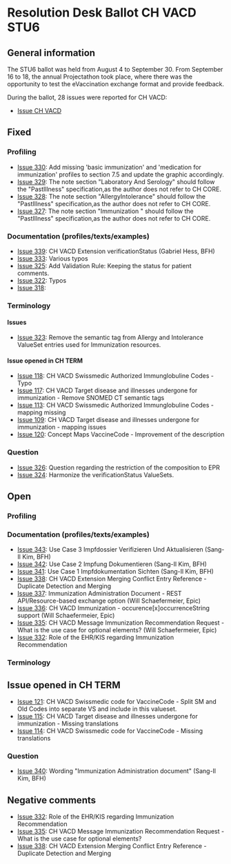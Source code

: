 # Resolution Desk Ballot CH VACD STU6

## General information
The STU6 ballot was held from August 4 to September 30. From September 16 to 18, 
the annual Projectathon took place, where there was the opportunity to test the 
eVaccination exchange format and provide feedback.   

During the ballot, 28 issues were reported for CH VACD:
* [Issue CH VACD](https://github.com/hl7ch/ch-vacd/issues?q=is%3Aissue%20state%3Aopen%20label%3A%22ballot%20v6.0.0%20-%20STU%206%22)

## Fixed
### Profiling
* [Issue 330](https://github.com/hl7ch/ch-vacd/issues/329): Add missing 'basic immunization' and 'medication for immunization' profiles to section 7.5 and update the graphic accordingly. 
* [Issue 329](https://github.com/hl7ch/ch-vacd/issues/329): The note section "Laboratory And Serology" should follow the "PastIllness" specification,as the author does not refer to CH CORE. 
* [Issue 328](https://github.com/hl7ch/ch-vacd/issues/328): The note section "AllergyIntolerance" should follow the "PastIllness" specification,as the author does not refer to CH CORE.
* [Issue 327](https://github.com/hl7ch/ch-vacd/issues/327): The note section "Immunization " should follow the "PastIllness" specification,as the author does not refer to CH CORE.

### Documentation (profiles/texts/examples)
* [Issue 339](https://github.com/hl7ch/ch-vacd/issues/339): CH VACD Extension verificationStatus (Gabriel Hess, BFH)
* [Issue 333](https://github.com/hl7ch/ch-vacd/issues/333): Various typos
* [Issue 325](https://github.com/hl7ch/ch-vacd/issues/325): Add Validation Rule: Keeping the status for patient comments.
* [Issue 322](https://github.com/hl7ch/ch-vacd/issues/322): Typos
* [Issue 318](https://github.com/hl7ch/ch-vacd/issues/318): 

### Terminology
#### Issues
* [Issue 323](https://github.com/hl7ch/ch-vacd/issues/323): Remove the semantic tag from Allergy and Intolerance ValueSet entries used for Immunization resources.
#### Issue opened in CH TERM 
* [Issue 118](https://github.com/hl7ch/ch-term/issues/118): CH VACD Swissmedic Authorized Immunglobuline Codes - Typo
* [Issue 117](https://github.com/hl7ch/ch-term/issues/117): CH VACD Target disease and illnesses undergone for immunization - Remove SNOMED CT semantic tags 
* [Issue 113](https://github.com/hl7ch/ch-term/issues/113): CH VACD Swissmedic Authorized Immunglobuline Codes - mapping missing
* [Issue 109](https://github.com/hl7ch/ch-term/issues/109): CH VACD Target disease and illnesses undergone for immunization - mapping issues
* [Issue 120](https://github.com/hl7ch/ch-term/issues/120): Concept Maps VaccineCode - Improvement of the description

### Question
* [Issue 326](https://github.com/hl7ch/ch-vacd/issues/326): Question regarding the restriction of the composition to EPR
* [Issue 324](https://github.com/hl7ch/ch-vacd/issues/324): Harmonize the verificationStatus ValueSets.

## Open
### Profiling
### Documentation (profiles/texts/examples)
* [Issue 343](https://github.com/hl7ch/ch-vacd/issues/343): Use Case 3 Impfdossier Verifizieren Und Aktualisieren (Sang-Il Kim, BFH)
* [Issue 342](https://github.com/hl7ch/ch-vacd/issues/342): Use Case 2 Impfung Dokumentieren (Sang-Il Kim, BFH)
* [Issue 341](https://github.com/hl7ch/ch-vacd/issues/341): Use Case 1 Impfdokumentation Sichten (Sang-Il Kim, BFH)
* [Issue 338](https://github.com/hl7ch/ch-vacd/issues/338): CH VACD Extension Merging Conflict Entry Reference - Duplicate Detection and Merging
* [Issue 337](https://github.com/hl7ch/ch-vacd/issues/337): Immunization Administration Document - REST API/Resource-based exchange option (Will Schaefermeier, Epic)
* [Issue 336](https://github.com/hl7ch/ch-vacd/issues/336): CH VACD Immunization - occurence[x]occurrenceString support (Will Schaefermeier, Epic)
* [Issue 335](https://github.com/hl7ch/ch-vacd/issues/335): CH VACD Message Immunization Recommendation Request - What is the use case for optional elements? (Will Schaefermeier, Epic)
* [Issue 332](https://github.com/hl7ch/ch-vacd/issues/332): Role of the EHR/KIS regarding Immunization Recommendation

### Terminology
## Issue opened in CH TERM  
* [Issue 121](https://github.com/hl7ch/ch-term/issues/121): CH VACD Swissmedic code for VaccineCode - Split SM and Old Codes into separate VS and include in this valueset.  
* [Issue 115](https://github.com/hl7ch/ch-term/issues/115): CH VACD Target disease and illnesses undergone for immunization - Missing translations
* [Issue 114](https://github.com/hl7ch/ch-term/issues/114): CH VACD Swissmedic code for VaccineCode - Missing translations

### Question
* [Issue 340](https://github.com/hl7ch/ch-vacd/issues/340): Wording "Immunization Administration document" (Sang-Il Kim, BFH)

## Negative comments
* [Issue 332](https://github.com/hl7ch/ch-vacd/issues/332): Role of the EHR/KIS regarding Immunization Recommendation
* [Issue 335](https://github.com/hl7ch/ch-vacd/issues/335): CH VACD Message Immunization Recommendation Request - What is the use case for optional elements?
* [Issue 338](https://github.com/hl7ch/ch-vacd/issues/338): CH VACD Extension Merging Conflict Entry Reference - Duplicate Detection and Merging

